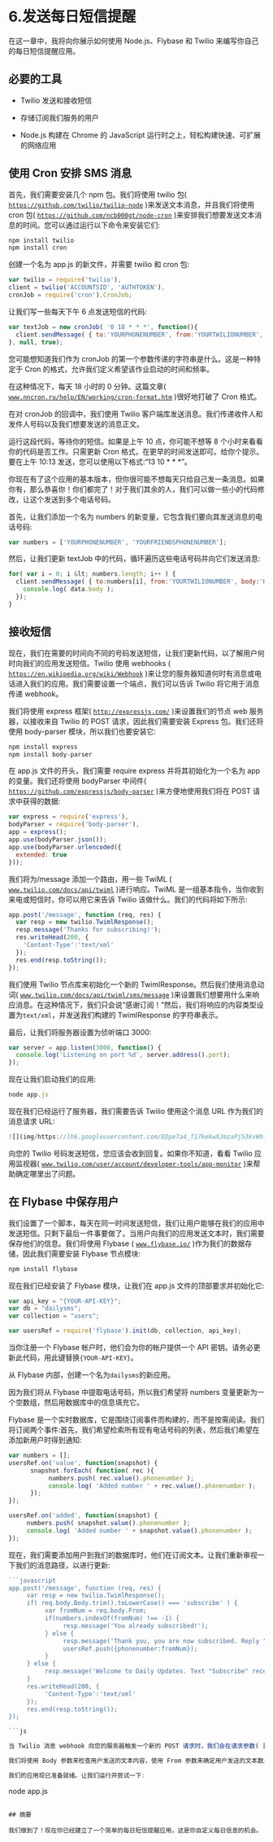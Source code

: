 # 6.发送每日短信提醒

在这一章中，我将向你展示如何使用 Node.js、Flybase 和 Twilio 来编写你自己的每日短信提醒应用。

## 必要的工具

*   Twilio 发送和接收短信

*   存储订阅我们服务的用户

*   Node.js 构建在 Chrome 的 JavaScript 运行时之上，轻松构建快速、可扩展的网络应用

## 使用 Cron 安排 SMS 消息

首先，我们需要安装几个 npm 包。我们将使用 twilio 包( [`https://github.com/twilio/twilio-node`](https://github.com/twilio/twilio-node) )来发送文本消息，并且我们将使用 cron 包( [`https://github.com/ncb000gt/node-cron`](https://github.com/ncb000gt/node-cron) )来安排我们想要发送文本消息的时间。您可以通过运行以下命令来安装它们:

```js
npm install twilio
npm install cron

```

创建一个名为 app.js 的新文件，并需要 twilio 和 cron 包:

```js
var twilio = require('twilio'),
client = twilio('ACCOUNTSID', 'AUTHTOKEN'),
cronJob = require('cron').CronJob;

```

让我们写一些每天下午 6 点发送短信的代码:

```js
var textJob = new cronJob( '0 18 * * *', function(){
  client.sendMessage( { to:'YOURPHONENUMBER', from:'YOURTWILIONUMBER', body:'Hello! Hope you're having a good day!' }, function( err, data ) {});
}, null, true);

```

您可能想知道我们作为 cronJob 的第一个参数传递的字符串是什么。这是一种特定于 Cron 的格式，允许我们定义希望该作业启动的时间和频率。

在这种情况下，每天 18 小时的 0 分钟。这篇文章( [`www.nncron.ru/help/EN/working/cron-format.htm`](http://www.nncron.ru/help/EN/working/cron-format.htm) )很好地打破了 Cron 格式。

在对 cronJob 的回调中，我们使用 Twilio 客户端库发送消息。我们传递收件人和发件人号码以及我们想要发送的消息正文。

运行这段代码，等待你的短信。如果是上午 10 点，你可能不想等 8 个小时来看看你的代码是否工作。只需更新 Cron 格式，在更早的时间发送即可。给你个提示。要在上午 10:13 发送，您可以使用以下格式:“13 10 * * *”。

你现在有了这个应用的基本版本，但你很可能不想每天只给自己发一条消息。如果你有，那么恭喜你！你们都完了！对于我们其余的人，我们可以做一些小的代码修改，让这个发送到多个电话号码。

首先，让我们添加一个名为 numbers 的新变量，它包含我们要向其发送消息的电话号码:

```js
var numbers = ['YOURPHONENUMBER', 'YOURFRIENDSPHONENUMBER'];

```

然后，让我们更新 textJob 中的代码，循环遍历这些电话号码并向它们发送消息:

```js
for( var i = 0; i &lt; numbers.length; i++ ) {
  client.sendMessage( { to:numbers[i], from:'YOURTWILIONUMBER', body:'Hello! Hope you’re having a good day.'}, function( err, data ) {
    console.log( data.body );
  });
}

```

## 接收短信

现在，我们在需要的时间向不同的号码发送短信，让我们更新代码，以了解用户何时向我们的应用发送短信。Twilio 使用 webhooks ( [`https://en.wikipedia.org/wiki/Webhook`](https://en.wikipedia.org/wiki/Webhook) )来让您的服务器知道何时有消息或电话进入我们的应用。我们需要设置一个端点，我们可以告诉 Twilio 将它用于消息传递 webhook。

我们将使用 express 框架( [`http://expressjs.com/`](http://expressjs.com/) )来设置我们的节点 web 服务器，以接收来自 Twilio 的 POST 请求，因此我们需要安装 Express 包。我们还将使用 body-parser 模块，所以我们也要安装它:

```js
npm install express
npm install body-parser

```

在 app.js 文件的开头，我们需要 require express 并将其初始化为一个名为 app 的变量。我们还将使用 bodyParser 中间件( [`https://github.com/expressjs/body-parser`](https://github.com/expressjs/body-parser) )来方便地使用我们将在 POST 请求中获得的数据:

```js
var express = require('express'),
bodyParser = require('body-parser'),
app = express();
app.use(bodyParser.json());
app.use(bodyParser.urlencoded({
  extended: true
}));

```

我们将为/message 添加一个路由，用一些 TwiML ( [`www.twilio.com/docs/api/twiml`](http://www.twilio.com/docs/api/twiml) )进行响应。TwiML 是一组基本指令，当你收到来电或短信时，你可以用它来告诉 Twilio 该做什么。我们的代码将如下所示:

```js
app.post('/message', function (req, res) {
  var resp = new twilio.TwimlResponse();
  resp.message('Thanks for subscribing!');
  res.writeHead(200, {
    'Content-Type':'text/xml'
  });
  res.end(resp.toString());
});

```

我们使用 Twilio 节点库来初始化一个新的 TwimlResponse。然后我们使用消息动词( [`www.twilio.com/docs/api/twiml/sms/message`](http://www.twilio.com/docs/api/twiml/sms/message) )来设置我们想要用什么来响应消息。在这种情况下，我们只会说“感谢订阅！”然后，我们将响应的内容类型设置为`text/xml`，并发送我们构建的 TwimlResponse 的字符串表示。

最后，让我们将服务器设置为侦听端口 3000:

```js
var server = app.listen(3000, function() {
  console.log('Listening on port %d', server.address().port);
});

```

现在让我们启动我们的应用:

```js
node app.js

```

现在我们已经运行了服务器，我们需要告诉 Twilio 使用这个消息 URL 作为我们的消息请求 URL:

```js
![](img/https://lh6.googleusercontent.com/EDpe7a4_f17kekwXJmzaPj53kvW913UZHr-lEvlKP588mR5jHzIzUd7g48GSzkSzz5INNI9sh3Mygtmstiz4YmCuFznnTSlWpZV0bEFXjjnlU8mZzHR_SL-7nyEHWTmolw)

```

向您的 Twilio 号码发送短信，您应该会收到回复。如果你不知道，看看 Twilio 应用监视器( [`www.twilio.com/user/account/developer-tools/app-monitor`](http://www.twilio.com/user/account/developer-tools/app-monitor) )来帮助确定哪里出了问题。

## 在 Flybase 中保存用户

我们设置了一个脚本，每天在同一时间发送短信，我们让用户能够在我们的应用中发送短信。只剩下最后一件事要做了。当用户向我们的应用发送文本时，我们需要保存他们的信息。我们将使用 Flybase ( [`www.flybase.io/`](http://www.flybase.io/) )作为我们的数据存储，因此我们需要安装 Flybase 节点模块:

```js
npm install flybase

```

现在我们已经安装了 Flybase 模块，让我们在 app.js 文件的顶部要求并初始化它:

```js
var api_key = "{YOUR-API-KEY}";
var db = "dailysms";
var collection = "users";

var usersRef = require('flybase').init(db, collection, api_key);

```

当你注册一个 Flybase 帐户时，他们会为你的帐户提供一个 API 密钥。请务必更新此代码，用此键替换`{YOUR-API-KEY}`。

从 Flybase 内部，创建一个名为`dailysms`的新应用。

因为我们将从 Flybase 中提取电话号码，所以我们希望将 numbers 变量更新为一个空数组，然后用数据库中的信息填充它。

Flybase 是一个实时数据库，它是围绕订阅事件而构建的，而不是按需阅读。我们将订阅两个事件:首先，我们希望检索所有现有电话号码的列表，然后我们希望在添加新用户时得到通知:

```js
var numbers = [];
usersRef.on('value', function(snapshot) {
      snapshot.forEach( function( rec ){
           numbers.push( rec.value().phonenumber );
           console.log( 'Added number ' + rec.value().phonenumber );
      });
});

usersRef.on('added', function(snapshot) {
     numbers.push( snapshot.value().phonenumber );
     console.log( 'Added number ' + snapshot.value().phonenumber );
});

```

现在，我们需要添加用户到我们的数据库时，他们在订阅文本。让我们重新审视一下我们的消息路径，以进行更新:

```js
```javascript
app.post('/message', function (req, res) {
     var resp = new twilio.TwimlResponse();
     if( req.body.Body.trim().toLowerCase() === 'subscribe' ) {
          var fromNum = req.body.From;
          if(numbers.indexOf(fromNum) !== -1) {
               resp.message('You already subscribed!');
          } else {
               resp.message('Thank you, you are now subscribed. Reply "STOP" to stop receiving updates.');
               usersRef.push({phonenumber:fromNum});
          }
     } else {
          resp.message('Welcome to Daily Updates. Text "Subscribe" receive updates.');
     }
     res.writeHead(200, {
          'Content-Type':'text/xml'
     });
     res.end(resp.toString());
});

```js

当 Twilio 消息 webhook 向您的服务器触发一个新的 POST 请求时，我们会在请求参数( [`www.twilio.com/docs/api/twiml/sms/twilio_request#request-parameters`](http://www.twilio.com/docs/api/twiml/sms/twilio_request%2523request-parameters) )中包含关于消息的信息。

我们将使用 Body 参数来检查用户发送的文本内容，使用 From 参数来确定用户发送的文本数量。如果他们已经输入了单词“subscribe ”,并且他们还不在我们的数据库中，我们将使用我们的 Flybase 引用上的 push 函数来添加他们。

我们的应用现已准备就绪。让我们运行并尝试一下:

```
node app.js

```

## 摘要

我们做到了！现在你已经建立了一个简单的每日短信提醒应用，这是你自定义每日信息的机会。